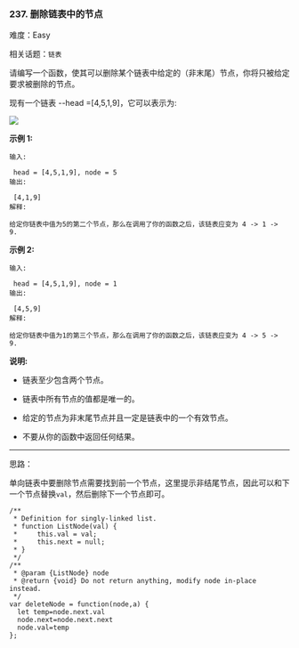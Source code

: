 ### 237. 删除链表中的节点

难度：Easy

相关话题：`链表`

请编写一个函数，使其可以删除某个链表中给定的（非末尾）节点，你将只被给定要求被删除的节点。



现有一个链表 --head =[4,5,1,9]，它可以表示为:



![](https://assets.leetcode-cn.com/aliyun-lc-upload/uploads/2019/01/19/237_example.png)








**示例 1:** 





```
输入:

 head = [4,5,1,9], node = 5
输出:

 [4,1,9]
解释:

给定你链表中值为5的第二个节点，那么在调用了你的函数之后，该链表应变为 4 -> 1 -> 9.

```


**示例 2:** 





```
输入:

 head = [4,5,1,9], node = 1
输出:

 [4,5,9]
解释:

给定你链表中值为1的第三个节点，那么在调用了你的函数之后，该链表应变为 4 -> 5 -> 9.

```






**说明:** 




* 链表至少包含两个节点。

* 链表中所有节点的值都是唯一的。

* 给定的节点为非末尾节点并且一定是链表中的一个有效节点。

* 不要从你的函数中返回任何结果。






-----

思路：

单向链表中要删除节点需要找到前一个节点，这里提示非结尾节点，因此可以和下一个节点替换`val`，然后删除下一个节点即可。


```
/**
 * Definition for singly-linked list.
 * function ListNode(val) {
 *     this.val = val;
 *     this.next = null;
 * }
 */
/**
 * @param {ListNode} node
 * @return {void} Do not return anything, modify node in-place instead.
 */
var deleteNode = function(node,a) {
  let temp=node.next.val
  node.next=node.next.next
  node.val=temp
};



```

